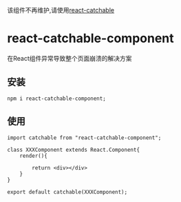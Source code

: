 该组件不再维护,请使用[react-catchable](https://github.com/iamhefang/react-catchable)

# react-catchable-component
在React组件异常导致整个页面崩溃的解决方案

## 安装
```shell
npm i react-catchable-component;
```

## 使用

```tsx
import catchable from "react-catchable-component";

class XXXComponent extends React.Component{
    render(){
        
        return <div></div>
    }
}

export default catchable(XXXComponent);
```
